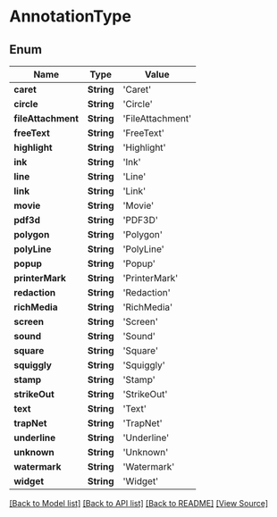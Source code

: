 # AnnotationType


## Enum
Name | Type | Value
------------ | ------------- | -------------
**caret** | **String** | 'Caret'
**circle** | **String** | 'Circle'
**fileAttachment** | **String** | 'FileAttachment'
**freeText** | **String** | 'FreeText'
**highlight** | **String** | 'Highlight'
**ink** | **String** | 'Ink'
**line** | **String** | 'Line'
**link** | **String** | 'Link'
**movie** | **String** | 'Movie'
**pdf3d** | **String** | 'PDF3D'
**polygon** | **String** | 'Polygon'
**polyLine** | **String** | 'PolyLine'
**popup** | **String** | 'Popup'
**printerMark** | **String** | 'PrinterMark'
**redaction** | **String** | 'Redaction'
**richMedia** | **String** | 'RichMedia'
**screen** | **String** | 'Screen'
**sound** | **String** | 'Sound'
**square** | **String** | 'Square'
**squiggly** | **String** | 'Squiggly'
**stamp** | **String** | 'Stamp'
**strikeOut** | **String** | 'StrikeOut'
**text** | **String** | 'Text'
**trapNet** | **String** | 'TrapNet'
**underline** | **String** | 'Underline'
**unknown** | **String** | 'Unknown'
**watermark** | **String** | 'Watermark'
**widget** | **String** | 'Widget'

[[Back to Model list]](../README.md#documentation-for-models) [[Back to API list]](../README.md#documentation-for-api-endpoints) [[Back to README]](../README.md) [[View Source]](../AsposePdfCloud/Models/AnnotationType.swift)

